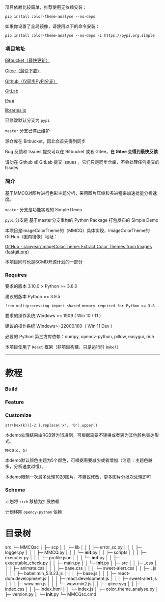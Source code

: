 项目依赖比较简单，推荐使用无依赖安装：

`pip install color-theme-analyse --no-deps`

如果你设置了全局镜像，请使用以下的命令安装：

`pip install color-theme-analyse --no-deps -i https://pypi.org.simple`

### 项目地址

[Bitbucket（最快更新）](https://bitbucket.org/hi-windom/colorthemeanalyse/src/master/ "默认仓库")

[Gitee（最快下载）](https://gitee.com/hi-windom/color-theme-analyse "主要同步仓库")

[Github（仅同步PyPi分支）](https://github.com/Soltus/color-theme-analyse)

[GitLab](https://gitlab.com/liaoshanyi/ColorThemeAnalyse)

[Pypi](https://pypi.org/project/color-theme-analyse/ "https://pypi.org/project/color-theme-analyse/")

[libraries.io](https://libraries.io/pypi/color-theme-analyse)

已修改默认分支为 `pypi`

`master` 分支已停止维护

源仓库在 Bitbucket，因此会首先得到同步

Bug 反馈和 Issues 提交可以在 Bitbucket 或者 Gitee，**在 Gitee 会得到最快反馈**

请勿在 Github 或 GitLab 提交 Issues ，它们只是同步仓库，不会处理任何提交的 Issues

### 简介

基于MMCQ对图片进行色彩主题分析，采用图片压缩和多进程来加速批量分析速度。

`master` 分支是功能实现的 Simple Demo

`pypi` 分支是 基于master分支重构的 Python Package 打包发布的 Simple Demo

本项目是ImageColorTheme的（MMCQ）具体实现，ImageColorTheme的GitHub（国内镜像）地址：

[GitHub - rainyear/ImageColorTheme: Extract Color Themes from Images (fastgit.org)](https://hub.fastgit.org/rainyear/ImageColorTheme)

本项目同时也是SCMD开源计划的一部分

### Requires

要求的版本 3.10.0 > Python >= 3.8.0

建议的版本 Python == 3.9.5

`from multiprocessing import shared_memory required for Python >= 3.8`

要求的操作系统 Windows >= 1909  ( Win 10 / 11 )

建议的操作系统 Windows>=22000.100（ Win 11 Dev ）

必要的 Python 第三方库依赖：numpy, opencv-python, pillow, easygui, rich

本项目使用了 `React` 框架（非项目构建，只是运行时 `Babel`）

---

# 教程

### Build

### Feature

### Customize

`str(hex(k))[-2:].replace('x', '0').upper()`

本demo处理结果由RGB转为16进制，可根据需要不转换或者转为其他颜色表达形式。

`MMCQ(d, 5)`

本demo默认颜色主题为5个颜色，可根据需要减少或者增加（注意：主题色越多，分析速度越慢）。

本demo限制一次最多处理1020图片，不建议修改，更多图片分批次处理即可

### Scheme

计划将 `rich` 移植为扩展依赖

计划移除 `opency-python` 依赖

# 目录树

src
├─ MMCQsc
│  ├─ scp
│  │  ├─ lib
│  │  │  ├─ error_sc.py
│  │  │  ├─ logger.py
│  │  │  ├─ MMCQ.py
│  │  │  └─ __init__.py
│  │  ├─ scripts
│  │  │  ├─ executer.py
│  │  │  ├─ profile.json
│  │  │  └─ __init__.py
│  │  ├─ executable_check.py
│  │  ├─ main.py
│  │  └─ __init__.py
│  ├─ src
│  │  ├─ _css
│  │  │  ├─ animate.css
│  │  │  ├─ base.css
│  │  │  └─ sweet-alert.css
│  │  ├─ _js
│  │  │  ├─ babel.min_5.8.23.js
│  │  │  ├─ base.js
│  │  │  ├─ react-dom.development.js
│  │  │  ├─ react.development.js
│  │  │  ├─ sweet-alert.js
│  │  │  ├─ wow.min.js
│  │  │  └─ wow.min2.js
│  │  ├─ gitee.svg
│  │  ├─ index.css
│  │  ├─ index.html
│  │  └─ index.js
│  ├─ color_theme_analyse.py
│  ├─ version.py
│  └─ __init__.py
└─ MMCQsc.cmd
